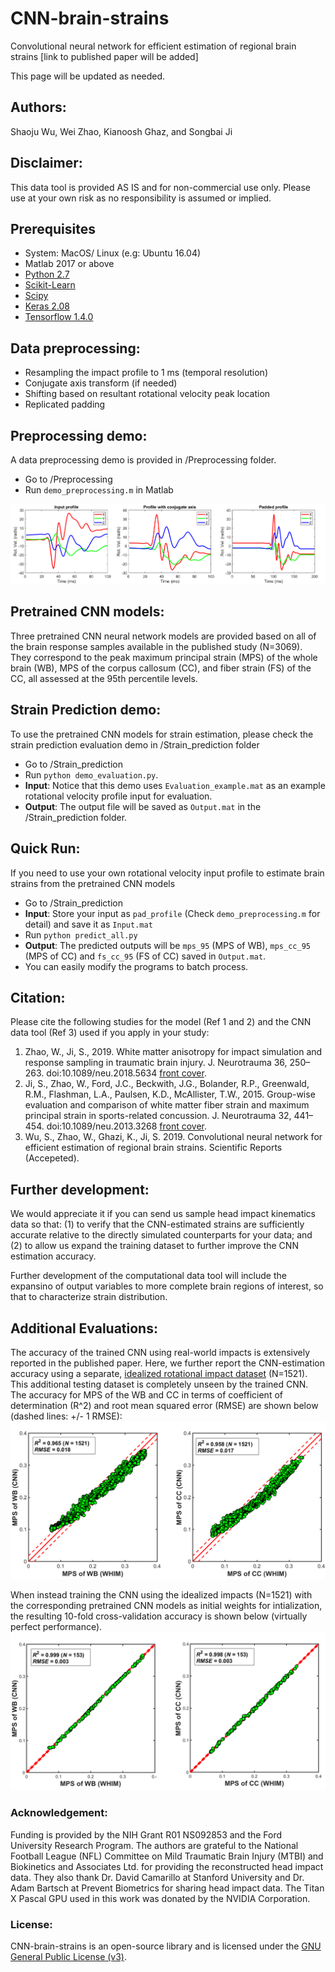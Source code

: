 # CNN-brain-strains
Convolutional neural network for efficient estimation of  regional brain strains [link to published paper will be added]

This page will be updated as needed. 

## Authors:
Shaoju Wu, Wei Zhao, Kianoosh Ghaz, and Songbai Ji

## Disclaimer:

This data tool is provided AS IS and for non-commercial use only. Please use at your own risk as no responsibility is assumed or implied.

## Prerequisites
- System: MacOS/ Linux (e.g: Ubuntu 16.04)
- Matlab 2017 or above
- [Python 2.7](https://www.anaconda.com/distribution/)
- [Scikit-Learn](https://scikit-learn.org/stable/install.html)
- [Scipy](https://www.scipy.org/)
- [Keras 2.08](http://faroit.com/keras-docs/2.0.8/#installation)
- [Tensorflow 1.4.0](https://pypi.org/project/tensorflow/1.4.0/#files)
## Data preprocessing:
- Resampling the impact profile to 1 ms (temporal resolution) 
- Conjugate axis transform (if needed)
- Shifting based on resultant rotational velocity peak location
- Replicated padding

## Preprocessing demo:
A data preprocessing demo is provided in /Preprocessing folder.
- Go to /Preprocessing
- Run `demo_preprocessing.m` in Matlab

![](https://github.com/Jilab-biomechanics/CNN-brain-strains/blob/master/figures/preprocessing.png)

## Pretrained CNN models:
Three pretrained CNN neural network models are provided based on all of the brain response samples available in the published study (N=3069). They correspond to the peak maximum principal strain (MPS) of the whole brain (WB), MPS of the corpus callosum (CC), and fiber strain (FS) of the CC, all assessed at the 95th percentile levels. 

## Strain Prediction demo:
To use the pretrained CNN models for strain estimation, please check the strain prediction evaluation demo in /Strain_prediction folder
- Go to /Strain_prediction
- Run `python demo_evaluation.py`. 
- **Input**: Notice that this demo uses `Evaluation_example.mat` as an example rotational velocity profile input for evaluation. 
- **Output**: The output file will be saved as `Output.mat` in the /Strain_prediction folder.

## Quick Run:
If you need to use your own rotational velocity input profile to estimate brain strains from the pretrained CNN models 
- Go to /Strain_prediction
- **Input**: Store your input as `pad_profile` (Check `demo_preprocessing.m` for detail) and save it as `Input.mat`
- Run `python predict_all.py`
- **Output**: The predicted outputs will be `mps_95` (MPS of WB), `mps_cc_95` (MPS of CC) and `fs_cc_95` (FS of CC) saved in `Output.mat`. 
- You can easily modify the programs to batch process.

## Citation:
Please cite the following studies for the model (Ref 1 and 2) and the CNN data tool (Ref 3) used if you apply in your study:

1. Zhao, W., Ji, S., 2019. White matter anisotropy for impact simulation and response sampling in traumatic brain injury. J. Neurotrauma 36, 250–263. doi:10.1089/neu.2018.5634 [front cover](http://online.liebertpub.com/toc/neu/32/7).
2. Ji, S., Zhao, W., Ford, J.C., Beckwith, J.G., Bolander, R.P., Greenwald, R.M., Flashman, L.A., Paulsen, K.D., McAllister, T.W., 2015. Group-wise evaluation and comparison of white matter fiber strain and maximum principal strain in sports-related concussion. J. Neurotrauma 32, 441–454. doi:10.1089/neu.2013.3268 [front cover](https://www.liebertpub.com/toc/neu/36/2).
3. Wu, S., Zhao, W., Ghazi, K., Ji, S. 2019. Convolutional neural network for efficient estimation of  regional brain strains. Scientific Reports (Accepeted). 

## Further development:
We would appreciate it if you can send us sample head impact kinematics data so that: (1) to verify that the CNN-estimated strains are sufficiently accurate relative to the directly simulated counterparts for your data; and (2) to allow us expand the training dataset to further improve the CNN estimation accuracy.

Further development of the computational data tool will include the expansino of output variables to more complete brain regions of interest, so that to characterize strain distribution. 

## Additional Evaluations:
The accuracy of the trained CNN using real-world impacts is extensively reported in the published paper. Here, we further report the CNN-estimation accuracy using a separate, [idealized rotational impact dataset](https://link.springer.com/article/10.1007%2Fs10439-017-1888-3) (N=1521). This additional testing dataset is completely unseen by the trained CNN. The accuracy for MPS of the WB and CC in terms of coefficient of determination (R^2) and root mean squared error (RMSE) are shown below (dashed lines: +/- 1 RMSE):
![](https://github.com/Jilab-biomechanics/CNN-brain-strains/blob/master/figures/Testing_results.png)

When instead training the CNN using the idealized impacts (N=1521) with the corresponding pretrained CNN models as initial weights for intialization, the resulting 10-fold cross-validation accuracy is shown below (virtually perfect performance).
![](https://github.com/Jilab-biomechanics/CNN-brain-strains/blob/master/figures/Testing_results_idealized_dataset.png)

### Acknowledgement:
Funding is provided by the NIH Grant R01 NS092853 and the Ford University Research Program. The authors are grateful to the National Football League (NFL) Committee on Mild Traumatic Brain Injury (MTBI) and Biokinetics and Associates Ltd. for providing the reconstructed head impact data. They also thank Dr. David Camarillo at Stanford University and Dr. Adam Bartsch at Prevent Biometrics for sharing head impact data. The Titan X Pascal GPU used in this work was donated by the NVIDIA Corporation. 

### License:
CNN-brain-strains is an open-source library and is licensed under the [GNU General Public License (v3)](https://www.gnu.org/licenses/gpl-3.0.en.html). 

